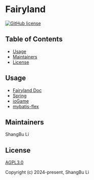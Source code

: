 # Fairyland

[![GitHub license](https://img.shields.io/github/license/lishangbu/fairyland?style=flat-square)](LICENSE)

## Table of Contents

- [Usage](#usage)
- [Maintainers](#maintainers)
- [License](#license)

## Usage

- [Fairyland Doc](https://lishangbu.github.io/fairyland-doc/)
- [Spring](https://docs.spring.io/spring-boot/index.html)
- [ioGame](https://game.iohao.com)
- [mybatis-flex](https://mybatis-flex.com)


## Maintainers

ShangBu Li

## License

[AGPL3.0](https://opensource.org/license/agpl-v3)

Copyright (c) 2024-present, ShangBu Li
